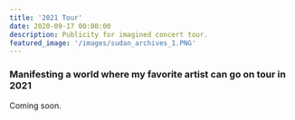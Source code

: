 ```yaml
---
title: '2021 Tour'
date: 2020-09-17 00:00:00
description: Publicity for imagined concert tour.
featured_image: '/images/sudan_archives_1.PNG'
---
```



### Manifesting a world where my favorite artist can go on tour in 2021

Coming soon.
